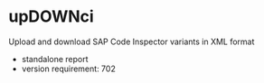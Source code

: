 # upDOWNci
Upload and download SAP Code Inspector variants in XML format


- standalone report
- version requirement: 702
